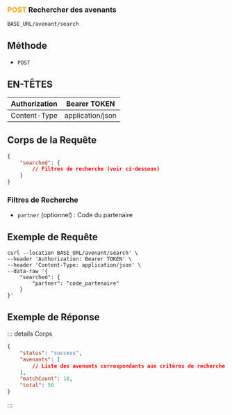 ### <span style="color:orange">POST</span> Rechercher des avenants

````
BASE_URL/avenant/search
````

## Méthode

- `POST`

## EN-TÊTES

| Authorization | Bearer TOKEN |
| ------------- | ----------- |
| Content-Type | application/json |

## Corps de la Requête

```json
{
    "searched": {
        // Filtres de recherche (voir ci-dessous)
    }
}
```

### Filtres de Recherche

- `partner` (optionnel) : Code du partenaire

## Exemple de Requête

```curl
curl --location BASE_URL/avenant/search' \
--header 'Authorization: Bearer TOKEN' \
--header 'Content-Type: application/json' \
--data-raw '{
    "searched": {
        "partner": "code_partenaire"
    }
}'
```

## Exemple de Réponse

::: details Corps  

```json
{
    "status": "success",
    "avenants": [
        // Liste des avenants correspondants aux critères de recherche
    ],
    "matchCount": 10,
    "total": 50
}
```

:::
